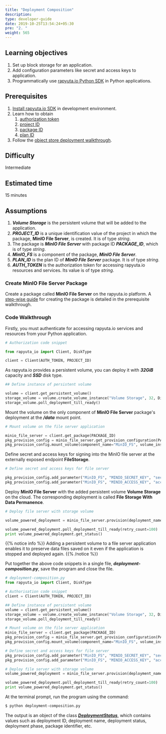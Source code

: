 ```yaml
---
title: "Deployment Composition"
description:
type: developer-guide
date: 2019-10-25T13:54:24+05:30
pre: "2. "
weight: 565
---
```

## Learning objectives

1. Set up block storage for an application.
2. Add configuration parameters like secret and access
   keys to application.
3. Programmatically use
[rapyuta.io Python SDK](/developer-guide/tooling-automation/python-sdk/)
in Python applications.

## Prerequisites

1. [Install rapyuta.io SDK](/developer-guide/tooling-automation/python-sdk/#installation) in development environment.
2. Learn how to obtain
   1. [authorization token](/developer-guide/tooling-automation/python-sdk/sdk-tokens-parameters/#auth-token)
   2. [project ID](/developer-guide/tooling-automation/python-sdk/sdk-tokens-parameters/#project-id)
   3. [package ID](/developer-guide/tooling-automation/python-sdk/sdk-tokens-parameters/#package-id)
   4. [plan ID](/developer-guide/tooling-automation/python-sdk/sdk-tokens-parameters/#plan-id)
3. Follow the [object store deployment walkthrough](/developer-guide/create-software-packages/persistent-storage/obj-store-deployment-tutorial/).

## Difficulty
Intermediate

## Estimated time
15 minutes

## Assumptions

1. ***Volume Storage*** is the persistent volume that will be added to
   the application.
2. ***PROJECT_ID*** is a unique identification value of the project in which the package, **MinIO File Server**, is created. It is of type *string*.
3. The package is ***MinIO File Server*** with package ID ***PACKAGE_ID***, which is of type *string*.
4. ***MinIO_FS*** is a component of the package, ***MinIO File Server***. 
5. ***PLAN_ID*** is the plan ID of ***MinIO File Server*** package. It is of type *string*. 
6. ***AUTH_TOKEN*** is the authorization token for accessing rapyuta.io resources and services. Its value is of type *string*.

### Create MinIO File Server Package
Create a package called **MinIO File Server** on the rapyuta.io platform.
A [step-wise guide](/developer-guide/create-software-packages/persistent-storage/obj-store-deployment-tutorial/) for creating the package is detailed in the prerequisite walkthrough.

### Code Walkthrough
Firstly, you must authenticate for accessing rapyuta.io services
and resources from your Python application.

```python
# Authorization code snippet

from rapyuta_io import Client, DiskType

client = Client(AUTH_TOKEN, PROJECT_ID)
```

As rapyuta.io provides a persistent volume, you can deploy it with ***32GiB*** capacity and ***SSD*** disk type.

```python
## Define instance of persistent volume

volume = client.get_persistent_volume()
storage_volume = volume.create_volume_instance("Volume Storage", 32, DiskType.SSD)
storage_volume.poll_deployment_till_ready()
```

Mount the volume on the only component of **MinIO File Server**
package's deployment at the ***/data*** mount point.

```python
# Mount volume on the file server application

minio_file_server = client.get_package(PACKAGE_ID)
pkg_provision_config = minio_file_server.get_provision_configuration(PACKAGE_PLAN_ID)
pkg_provision_config.mount_volume(component_name="MinIO_FS", volume_instance=storage_volume, mount_path="/data")
```
Define secret and access keys for signing into the MinIO
file server at the externally exposed endpoint **FileStorage**.

```python
# Define secret and access keys for file server

pkg_provision_config.add_parameter("MinIO_FS", "MINIO_SECRET_KEY", "secretphrase")
pkg_provision_config.add_parameter("MinIO_FS", "MINIO_ACCESS_KEY", "accesskey")
```

Deploy **MinIO File Server** with the added persistent volume
**Volume Storage** on the cloud. The corresponding deployment is
called **File Storage With Data Permanence**.

```python
# Deploy file server with storage volume

volume_powered_deployment = minio_file_server.provision(deployment_name="File Storage With Data Permanence", provision_configuration=pkg_provision_config)

volume_powered_deployment.poll_deployment_till_ready(retry_count=100)
print volume_powered_deployment.get_status()
```

{{% notice info %}}
Adding a persistent volume to a file server application enables
it to preserve data files saved on it even if the application
is stopped and deployed again.
{{% /notice %}}

Put together the above code snippets in a single file, ***deployment-composition.py***, save the program and close the file.

```python
# deployment-composition.py
from rapyuta_io import Client, DiskType

# Authorisation code snippet
client = Client(AUTH_TOKEN, PROJECT_ID)

## Define instance of persistent volume
volume = client.get_persistent_volume()
storage_volume = volume.create_volume_instance("Volume Storage", 32, DiskType.SSD)
storage_volume.poll_deployment_till_ready()

# Mount volume on the file server application
minio_file_server = client.get_package(PACKAGE_ID)
pkg_provision_config = minio_file_server.get_provision_configuration(PACKAGE_PLAN_ID)
pkg_provision_config.mount_volume(component_name="MinIO_FS", volume_instance=storage_volume, mount_path="/data")

# Define secret and access keys for file server
pkg_provision_config.add_parameter("MinIO_FS", "MINIO_SECRET_KEY", "secretphrase")
pkg_provision_config.add_parameter("MinIO_FS", "MINIO_ACCESS_KEY", "accesskey")

# Deploy file server with storage volume
volume_powered_deployment = minio_file_server.provision(deployment_name="File Storage With Data Permanence", provision_configuration=pkg_provision_config)

volume_powered_deployment.poll_deployment_till_ready(retry_count=100)
print volume_powered_deployment.get_status()
```

At the terminal prompt, run the program using the command:
```bash
$ python deployment-composition.py
```

The output is an object of the class
[***DeploymentStatus***](https://sdkdocs.apps.rapyuta.io/#rapyuta_io.clients.deployment.DeploymentStatus),
which contains values such as deployment ID, deployment name, deployment status, deployment phase, package identifier, etc.
